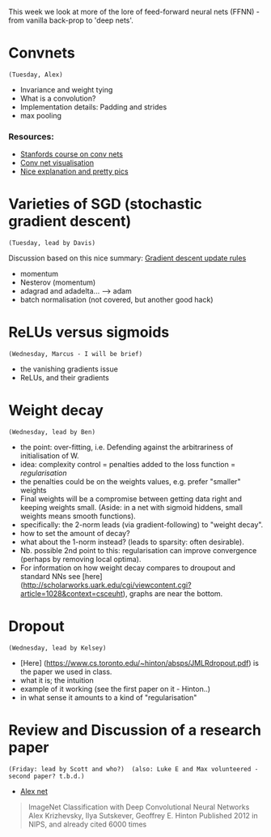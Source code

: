 This week we look at more of the lore of feed-forward neural nets (FFNN) - from vanilla back-prop to 'deep nets'.


# Convnets
`(Tuesday, Alex)`
* Invariance and weight tying
* What is a convolution?
* Implementation details: Padding and strides
* max pooling

### Resources:

* [Stanfords course on conv nets](http://cs231n.stanford.edu/)
* [Conv net visualisation](http://scs.ryerson.ca/~aharley/vis/conv/)
* [Nice explanation and pretty pics](http://colah.github.io/posts/2014-07-Conv-Nets-Modular/)


# Varieties of SGD (stochastic gradient descent) 
`(Tuesday, lead by Davis)`

Discussion based on this nice summary: [Gradient descent update rules](http://sebastianruder.com/optimizing-gradient-descent/)

* momentum
* Nesterov (momentum)
* adagrad and adadelta...  --> adam
* batch normalisation (not covered, but another good hack)


# ReLUs versus sigmoids
`(Wednesday, Marcus - I will be brief)`
* the vanishing gradients issue
* ReLUs, and their gradients


# Weight decay
`(Wednesday, lead by Ben)`

* the point: over-fitting, i.e. Defending against the arbitrariness of initialisation of W.
* idea: complexity control = penalties added to the loss function = *regularisation*
* the penalties could be on the weights values, e.g. prefer "smaller" weights
* Final weights will be a compromise between getting data right and keeping weights small. (Aside: in a net with sigmoid hiddens, small weights means smooth functions).
* specifically: the 2-norm leads (via gradient-following) to "weight decay". 
* how to set the amount of decay?
* what about the 1-norm instead? (leads to sparsity: often desirable).
* Nb. possible 2nd point to this: regularisation can improve convergence (perhaps by removing local optima).
* For information on how weight decay compares to droupout and standard NNs see [here] (http://scholarworks.uark.edu/cgi/viewcontent.cgi?article=1028&context=csceuht), graphs are near the bottom.


# Dropout
`(Wednesday, lead by Kelsey)`
* [Here] (https://www.cs.toronto.edu/~hinton/absps/JMLRdropout.pdf) is the paper we used in class.
* what it is; the intuition
* example of it working (see the first paper on it - Hinton..)
* in what sense it amounts to a kind of "regularisation"



# Review and Discussion of a research paper
`(Friday: lead by Scott and who?)  (also: Luke E and Max volunteered - second paper? t.b.d.)`

* [Alex net](https://papers.nips.cc/paper/4824-imagenet-classification-with-deep-convolutional-neural-networks.pdf)

 > ImageNet Classification with Deep Convolutional Neural Networks
 > Alex Krizhevsky, Ilya Sutskever, Geoffrey E. Hinton
 > Published 2012 in NIPS, and already cited 6000 times
